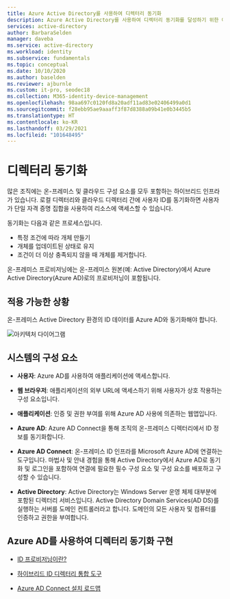 ```yaml
---
title: Azure Active Directory를 사용하여 디렉터리 동기화
description: Azure Active Directory를 사용하여 디렉터리 동기화를 달성하기 위한 아키텍처 참고 자료입니다.
services: active-directory
author: BarbaraSelden
manager: daveba
ms.service: active-directory
ms.workload: identity
ms.subservice: fundamentals
ms.topic: conceptual
ms.date: 10/10/2020
ms.author: baselden
ms.reviewer: ajburnle
ms.custom: it-pro, seodec18
ms.collection: M365-identity-device-management
ms.openlocfilehash: 98aa697c0120fd8a20adf11ad83e02406499a0d1
ms.sourcegitcommit: f28ebb95ae9aaaff3f87d8388a09b41e0b3445b5
ms.translationtype: HT
ms.contentlocale: ko-KR
ms.lasthandoff: 03/29/2021
ms.locfileid: "101648495"
---
```

# <a name="directory-synchronization"></a>디렉터리 동기화

많은 조직에는 온-프레미스 및 클라우드 구성 요소를 모두 포함하는 하이브리드 인프라가 있습니다. 로컬 디렉터리와 클라우드 디렉터리 간에 사용자 ID를 동기화하면 사용자가 단일 자격 증명 집합을 사용하여 리소스에 액세스할 수 있습니다. 

동기화는 다음과 같은 프로세스입니다. 

* 특정 조건에 따라 개체 만들기
* 개체를 업데이트된 상태로 유지
* 조건이 더 이상 충족되지 않을 때 개체를 제거합니다. 

온-프레미스 프로비저닝에는 온-프레미스 원본(예: Active Directory)에서 Azure Active Directory(Azure AD)로의 프로비저닝이 포함됩니다. 

## <a name="use-when"></a>적용 가능한 상황

온-프레미스 Active Directory 환경의 ID 데이터를 Azure AD와 동기화해야 합니다.

![아키텍처 다이어그램](./media/authentication-patterns/dir-sync-auth.png)

## <a name="components-of-system"></a>시스템의 구성 요소

* **사용자**: Azure AD를 사용하여 애플리케이션에 액세스합니다.

* **웹 브라우저**: 애플리케이션의 외부 URL에 액세스하기 위해 사용자가 상호 작용하는 구성 요소입니다.

* **애플리케이션**: 인증 및 권한 부여를 위해 Azure AD 사용에 의존하는 웹앱입니다.

* **Azure AD**: Azure AD Connect을 통해 조직의 온-프레미스 디렉터리에서 ID 정보를 동기화합니다. 

* **Azure AD Connect**: 온-프레미스 ID 인프라를 Microsoft Azure AD에 연결하는 도구입니다. 마법사 및 안내 경험을 통해 Active Directory에서 Azure AD로 동기화 및 로그인을 포함하여 연결에 필요한 필수 구성 요소 및 구성 요소를 배포하고 구성할 수 있습니다. 

* **Active Directory**: Active Directory는 Windows Server 운영 체제 대부분에 포함된 디렉터리 서비스입니다. Active Directory Domain Services(AD DS)를 실행하는 서버를 도메인 컨트롤러라고 합니다. 도메인의 모든 사용자 및 컴퓨터를 인증하고 권한을 부여합니다.

## <a name="implement-directory-synchronization-with-azure-ad"></a>Azure AD를 사용하여 디렉터리 동기화 구현

* [ID 프로비저닝이란?](../cloud-sync/what-is-provisioning.md) 

* [하이브리드 ID 디렉터리 통합 도구](../hybrid/plan-hybrid-identity-design-considerations-tools-comparison.md) 

* [Azure AD Connect 설치 로드맵](../hybrid/how-to-connect-install-roadmap.md)